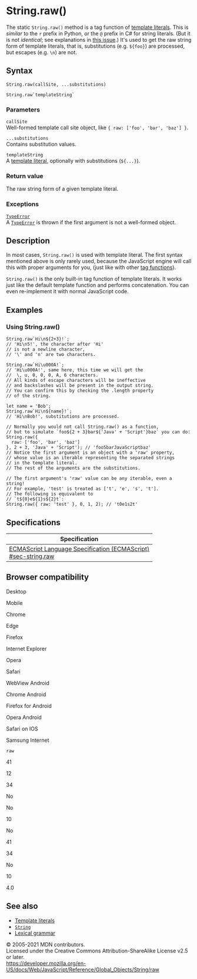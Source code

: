 # String.raw()

The static `String.raw()` method is a tag function of [template literals](../../template_literals). This is _similar_ to the `r` prefix in Python, or the `@` prefix in C\# for string literals. (But it is not _identical_; see explanations in [this issue](https://bugs.chromium.org/p/v8/issues/detail?id=5016).) It's used to get the raw string form of template literals, that is, substitutions (e.g. `${foo}`) are processed, but escapes (e.g. `\n`) are not.

## Syntax

    String.raw(callSite, ...substitutions)

    String.raw`templateString`

### Parameters

`callSite`  
Well-formed template call site object, like `{ raw: ['foo', 'bar', 'baz'] }`.

`...substitutions`  
Contains substitution values.

`templateString`  
A [template literal](../../template_literals), optionally with substitutions (`${...}`).

### Return value

The raw string form of a given template literal.

### Exceptions

[`TypeError`](../typeerror)  
A [`TypeError`](../typeerror) is thrown if the first argument is not a well-formed object.

## Description

In most cases, `String.raw()` is used with template literal. The first syntax mentioned above is only rarely used, because the JavaScript engine will call this with proper arguments for you, (just like with other [tag functions](../../template_literals#tagged_template_literals)).

`String.raw()` is the only built-in tag function of template literals. It works just like the default template function and performs concatenation. You can even re-implement it with normal JavaScript code.

## Examples

### Using String.raw()

    String.raw`Hi\n${2+3}!`;
    // 'Hi\n5!', the character after 'Hi'
    // is not a newline character,
    // '\' and 'n' are two characters.

    String.raw`Hi\u000A!`;
    // 'Hi\u000A!', same here, this time we will get the
    //  \, u, 0, 0, 0, A, 6 characters.
    // All kinds of escape characters will be ineffective
    // and backslashes will be present in the output string.
    // You can confirm this by checking the .length property
    // of the string.

    let name = 'Bob';
    String.raw`Hi\n${name}!`;
    // 'Hi\nBob!', substitutions are processed.

    // Normally you would not call String.raw() as a function,
    // but to simulate `foo${2 + 3}bar${'Java' + 'Script'}baz` you can do:
    String.raw({
      raw: ['foo', 'bar', 'baz']
    }, 2 + 3, 'Java' + 'Script'); // 'foo5barJavaScriptbaz'
    // Notice the first argument is an object with a 'raw' property,
    // whose value is an iterable representing the separated strings
    // in the template literal.
    // The rest of the arguments are the substitutions.

    // The first argument's 'raw' value can be any iterable, even a string!
    // For example, 'test' is treated as ['t', 'e', 's', 't'].
    // The following is equivalent to
    // `t${0}e${1}s${2}t`:
    String.raw({ raw: 'test' }, 0, 1, 2); // 't0e1s2t'

## Specifications

<table><thead><tr class="header"><th>Specification</th></tr></thead><tbody><tr class="odd"><td><a href="https://tc39.es/ecma262/#sec-string.raw">ECMAScript Language Specification (ECMAScript)<br />
<span class="small">#sec-string.raw</span></a></td></tr></tbody></table>

## Browser compatibility

Desktop

Mobile

Chrome

Edge

Firefox

Internet Explorer

Opera

Safari

WebView Android

Chrome Android

Firefox for Android

Opera Android

Safari on IOS

Samsung Internet

`raw`

41

12

34

No

No

10

No

41

34

No

10

4.0

## See also

-   [Template literals](../../template_literals)
-   [`String`](../string)
-   [Lexical grammar](../../lexical_grammar)

© 2005-2021 MDN contributors.  
Licensed under the Creative Commons Attribution-ShareAlike License v2.5 or later.  
<a href="https://developer.mozilla.org/en-US/docs/Web/JavaScript/Reference/Global_Objects/String/raw" class="_attribution-link">https://developer.mozilla.org/en-US/docs/Web/JavaScript/Reference/Global_Objects/String/raw</a>
